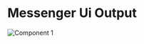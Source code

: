 # Messenger Ui Output

![Component 1](https://user-images.githubusercontent.com/99271821/212557091-6e992400-7181-473d-94b7-d5ce36fde91a.png)


